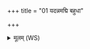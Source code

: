 +++
title = "01 यदन्नमद्मि बहुधा"

+++
<details><summary>मूलम् (WS)</summary>

यदन्नमद्मि बहुधा विरूपं हिरण्यमश्वमुत गामजामविम्। तु. शौ.सं. ६.७१  
यदेव किं च प्रतिजग्रहाहमग्निष्टद्विश्वादगदं कृणोतु ॥ १ ॥
</details>